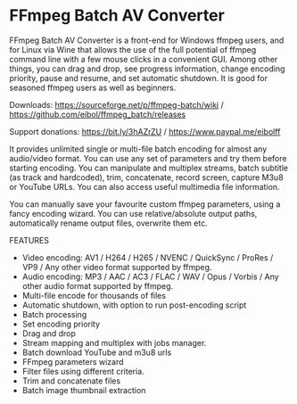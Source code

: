 # FFmpeg Batch AV Converter

FFmpeg Batch AV Converter is a front-end for Windows ffmpeg users, and for Linux via Wine that allows the use of the full potential of ffmpeg command line 
with a few mouse clicks in a convenient GUI. Among other things, you can drag and drop, see progress information, change encoding priority, pause and 
resume, and set automatic shutdown. It is good for seasoned ffmpeg users as well as beginners.

Downloads: https://sourceforge.net/p/ffmpeg-batch/wiki / https://github.com/eibol/ffmpeg_batch/releases

Support donations: https://bit.ly/3hAZrZU / https://www.paypal.me/eibolff 

It provides unlimited single or multi-file batch encoding for almost any audio/video format. You can use any set of parameters 
and try them before starting encoding. You can manipulate and multiplex streams, batch subtitle (as track and hardcoded), 
trim, concatenate, record screen, capture M3u8 or YouTube URLs. You can also access useful multimedia file information.

You can manually save your favourite custom ffmpeg parameters, using a fancy encoding wizard. You can use relative/absolute output 
paths, automatically rename output files, overwrite them etc.

FEATURES

   - Video encoding: AV1 / H264 / H265 / NVENC / QuickSync / ProRes / VP9 / Any other video format supported by ffmpeg.
   - Audio encoding: MP3 / AAC / AC3 / FLAC / WAV / Opus / Vorbis / Any other audio format supported by ffmpeg.
   - Multi-file encode for thousands of files
   - Automatic shutdown, with option to run post-encoding script
   - Batch processing
   - Set encoding priority
   - Drag and drop
   - Stream mapping and multiplex with jobs manager.
   - Batch download YouTube and m3u8 urls
   - FFmpeg parameters wizard
   - Filter files using different criteria.
   - Trim and concatenate files
   - Batch image thumbnail extraction
